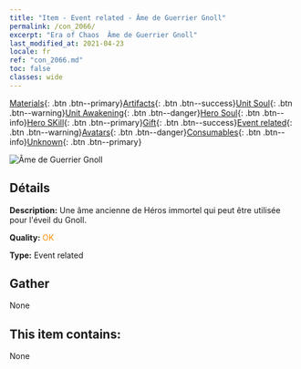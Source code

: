 ```yaml
---
title: "Item - Event related - Âme de Guerrier Gnoll"
permalink: /con_2066/
excerpt: "Era of Chaos  Âme de Guerrier Gnoll"
last_modified_at: 2021-04-23
locale: fr
ref: "con_2066.md"
toc: false
classes: wide
---
```

 [Materials](/ItemsFR/){: .btn .btn--primary}[Artifacts](/ItemsFR/Artifacts/){: .btn .btn--success}[Unit Soul](/ItemsFR/UnitSoul/){: .btn .btn--warning}[Unit Awakening](/ItemsFR/UnitAwakening/){: .btn .btn--danger}[Hero Soul](/ItemsFR/HeroSoul/){: .btn .btn--info}[Hero SKill](/ItemsFR/HeroSkill/){: .btn .btn--primary}[Gift](/ItemsFR/Gift/){: .btn .btn--success}[Event related](/ItemsFR/Events/){: .btn .btn--warning}[Avatars](/ItemsFR/Avatars/){: .btn .btn--danger}[Consumables](/ItemsFR/Consumables/){: .btn .btn--info}[Unknown](/ItemsFR/Unknown/){: .btn .btn--primary}

 ![Âme de Guerrier Gnoll](/images/t/juexing_801.jpg)

## Détails
 **Description:** Une âme ancienne de Héros immortel qui peut être utilisée pour l'éveil du Gnoll.

 **Quality:** <span style="color: #FF8C00">OK</span>

 **Type:** Event related

## Gather

  None

## This item contains:

  None

